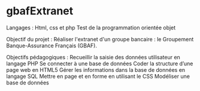 # gbafExtranet

Langages : Html, css et php
Test de la programmation orientée objet

Objectif du projet :
Réaliser l'extranet d'un groupe bancaire : le Groupement Banque-Assurance Français (GBAF).

Objectifs pédagogiques :
Recueillir la saisie des données utilisateur en langage PHP
Se connecter à une base de données
Coder la structure d’une page web en HTML5
Gérer les informations dans la base de données en langage SQL
Mettre en page et en forme en utilisant le CSS
Modéliser une base de données
